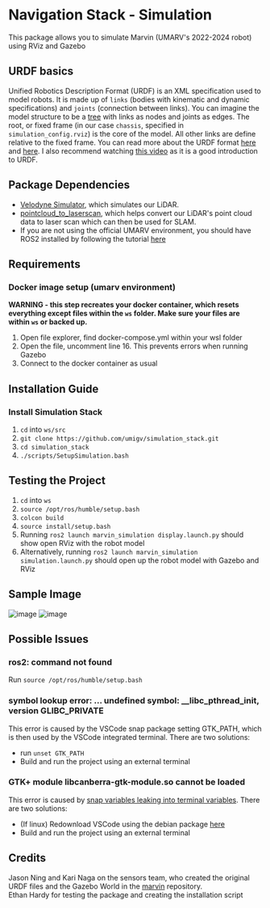 # Navigation Stack - Simulation
This package allows you to simulate Marvin (UMARV's 2022-2024 robot) using RViz and Gazebo

## URDF basics
Unified Robotics Description Format (URDF) is an XML specification used to model robots. It is made up of ```links``` (bodies with kinematic and dynamic specifications) and ```joints``` (connection between links). You can imagine the model structure to be a [tree](https://en.wikipedia.org/wiki/Tree_(data_structure)) with links as nodes and joints as edges. The root, or fixed frame (in our case ```chassis```, specified in ```simulation_config.rviz```) is the core of the model. All other links are define relative to the fixed frame. You can read more about the URDF format [here](https://wiki.ros.org/urdf/XML) and [here](https://navigation.ros.org/setup_guides/urdf/setup_urdf.html#urdf-and-the-robot-state-publisher). I also recommend watching [this video](https://youtu.be/CwdbsvcpOHM?si=mOkKDYqQnHFhNE2T) as it is a good introduction to URDF.

## Package Dependencies
- [Velodyne Simulator](https://github.com/ToyotaResearchInstitute/velodyne_simulator), which simulates our LiDAR.
- [pointcloud_to_laserscan](https://github.com/ros-perception/pointcloud_to_laserscan), which helps convert our LiDAR's point cloud data to laser scan which can then be used for SLAM.
- If you are not using the official UMARV environment, you should have ROS2 installed by following the tutorial [here](https://docs.ros.org/en/humble/Installation/Alternatives/Ubuntu-Development-Setup.html)

## Requirements
### Docker image setup (umarv environment)
**WARNING - this step recreates your docker container, which resets everything except files within the ```ws``` folder. Make sure your files are within ```ws``` or backed up.**
1. Open file explorer, find docker-compose.yml within your wsl folder
2. Open the file, uncomment line 16. This prevents errors when running Gazebo
3. Connect to the docker container as usual

## Installation Guide

### Install Simulation Stack
1. ```cd``` into ```ws/src```
2. ```git clone https://github.com/umigv/simulation_stack.git```
3. ```cd simulation_stack```
4. ```./scripts/SetupSimulation.bash```

## Testing the Project
1. ```cd``` into ```ws```
2. ```source /opt/ros/humble/setup.bash```
3. ```colcon build```
4. ```source install/setup.bash```
5. Running ```ros2 launch marvin_simulation display.launch.py``` should show open RViz with the robot model
6. Alternatively, running ```ros2 launch marvin_simulation simulation.launch.py``` should open up the robot model with Gazebo and RViz

## Sample Image
![image](https://github.com/umigv/nav_stack/assets/71594512/cde0a60f-b5a3-47b7-b05a-c7afba1f751d)
![image](https://github.com/umigv/nav_stack/assets/71594512/0ef3b50e-5b1a-42f2-a5a8-bbf3d5d2e234)

## Possible Issues
### ros2: command not found
Run ```source /opt/ros/humble/setup.bash```

### symbol lookup error: ... undefined symbol: __libc_pthread_init, version GLIBC_PRIVATE
This error is caused by the VSCode snap package setting GTK_PATH, which is then used by the VSCode integrated terminal. There are two solutions:
- run ``` unset GTK_PATH ```
- Build and run the project using an external terminal

### GTK+ module libcanberra-gtk-module.so cannot be loaded  
This error is caused by [snap variables leaking into terminal variables](https://github.com/microsoft/vscode/issues/179086). There are two solutions:
- (If linux) Redownload VSCode using the debian package [here](https://code.visualstudio.com/download)
- Build and run the project using an external terminal

## Credits
Jason Ning and Kari Naga on the sensors team, who created the original URDF files and the Gazebo World in the [marvin](https://github.com/umigv/marvin/tree/main/urdf) repository.  
Ethan Hardy for testing the package and creating the installation script
